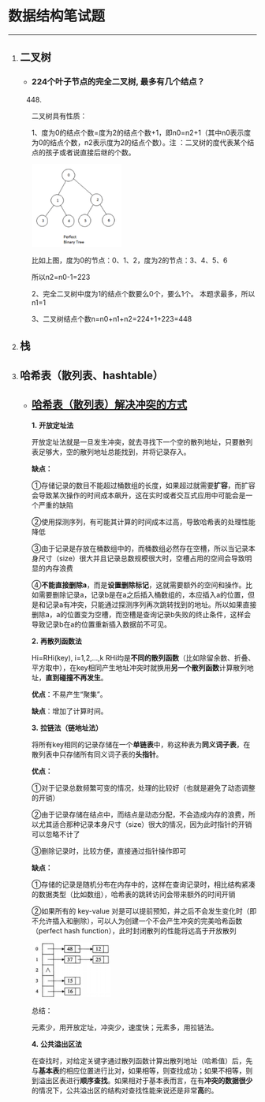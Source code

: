 # 数据结构笔试题

------

1. ## 二叉树

    - ### 224个叶子节点的完全二叉树, 最多有几个结点？

        448.

        二叉树具有性质：

        1、度为0的结点个数=度为2的结点个数+1，即n0=n2+1（其中n0表示度为0的结点个数，n2表示度为2的结点个数）。注 ：二叉树的度代表某个结点的孩子或者说直接后继的个数。 

        <img src="imgs/image-20210715140312099.png" alt="image-20210715140312099" style="width:40%;" />

        比如上图，度为0的节点：0、1、2，度为2的节点：3、4、5、6

        所以n2=n0-1=223

        2、完全二叉树中度为1的结点个数要么0个，要么1个。 本题求最多，所以n1=1

        3、二叉树结点个数n=n0+n1+n2=224+1+223=448

    

2. ## 栈

3. ## 哈希表（散列表、hashtable）

    - ## [哈希表（散列表）解决冲突的方式](https://www.cnblogs.com/cing/p/8821389.html)

        **1.** **开放定址法**

        开放定址法就是一旦发生冲突，就去寻找下一个空的散列地址，只要散列表足够大，空的散列地址总能找到，并将记录存入。

        **缺点：**

        ①存储记录的数目不能超过桶数组的长度，如果超过就需要**扩容**，而扩容会导致某次操作的时间成本飙升，这在实时或者交互式应用中可能会是一个严重的缺陷

        ②使用探测序列，有可能其计算的时间成本过高，导致哈希表的处理性能降低

        ③由于记录是存放在桶数组中的，而桶数组必然存在空槽，所以当记录本身尺寸（size）很大并且记录总数规模很大时，空槽占用的空间会导致明显的内存浪费

        ④**不能直接删除a**，而是**设置删除标记**，这就需要额外的空间和操作。比如需要删除记录a，记录b是在a之后插入桶数组的，本应插入a的位置，但是和记录a有冲突，只能通过探测序列再次跳转找到的地址。所以如果直接删除a，a的位置变为空槽，而空槽是查询记录b失败的终止条件，这样会导致记录b在a的位置重新插入数据前不可见。

        **2.** **再散列函数法**

        Hi=RHi(key), i=1,2,…,k RHi均是**不同的散列函数**（比如除留余数、折叠、平方取中），在key相同产生地址冲突时就换用**另一个散列函数**计算散列地址，**直到碰撞不再发生**。

        **优点**：不易产生“聚集”。

        **缺点**：增加了计算时间。

        **3.** **拉链法（链地址法）**

        将所有key相同的记录存储在一个**单链表**中，称这种表为**同义词子表**，在散列表中只存储所有同义词子表的**头指针**。

        **优点：**

        ①对于记录总数频繁可变的情况，处理的比较好（也就是避免了动态调整的开销）

        ②由于记录存储在结点中，而结点是动态分配，不会造成内存的浪费，所以尤其适合那种记录本身尺寸（size）很大的情况，因为此时指针的开销可以忽略不计了

        ③删除记录时，比较方便，直接通过指针操作即可

        **缺点：**

        ①存储的记录是随机分布在内存中的，这样在查询记录时，相比结构紧凑的数据类型（比如数组），哈希表的跳转访问会带来额外的时间开销

        ②如果所有的 key-value 对是可以提前预知，并之后不会发生变化时（即不允许插入和删除），可以人为创建一个不会产生冲突的完美哈希函数（perfect hash function），此时封闭散列的性能将远高于开放散列

        <img src="imgs/image-20210720130950425.png" alt="image-20210720130950425" style="width:35%;" />

        总结：

        元素少，用开放定址，冲突少，速度快；元素多，用拉链法。

        **4.** **公共溢出区法**

        在查找时，对给定关键字通过散列函数计算出散列地址（哈希值）后，先与**基本表**的相应位置进行比对，如果相等，则查找成功；如果不相等，则到溢出区表进行**顺序查找**。如果相对于基本表而言，在有**冲突的数据很少**的情况下，公共溢出区的结构对查找性能来说还是非常**高**的。

